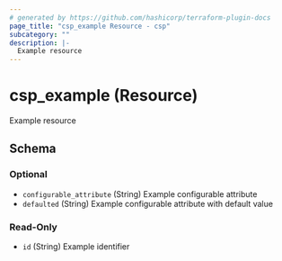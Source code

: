 ```yaml
---
# generated by https://github.com/hashicorp/terraform-plugin-docs
page_title: "csp_example Resource - csp"
subcategory: ""
description: |-
  Example resource
---
```


# csp_example (Resource)

Example resource



<!-- schema generated by tfplugindocs -->
## Schema

### Optional

- `configurable_attribute` (String) Example configurable attribute
- `defaulted` (String) Example configurable attribute with default value

### Read-Only

- `id` (String) Example identifier
